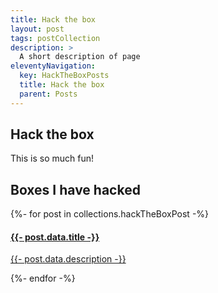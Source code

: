 ```yaml
---
title: Hack the box
layout: post
tags: postCollection
description: >
  A short description of page
eleventyNavigation:
  key: HackTheBoxPosts
  title: Hack the box
  parent: Posts
---
```


## Hack the box

This is so much fun!

## Boxes I have hacked

<div class="posts-showcase">
  {%- for post in collections.hackTheBoxPost -%}
    <div class="post-card-outer">
      <a href="{{ post.url }}">
        <div class="post-card">
          <div class="post-content">
            <h4>
                {{- post.data.title -}}
            </h4>
            <p>
              {{- post.data.description -}}
            </p>
          </div>
        </div>
      </a>
    </div>
  {%- endfor -%}
</div>
